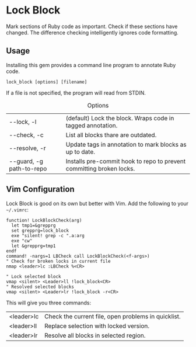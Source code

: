 # Lock Block

Mark sections of Ruby code as important. Check if these sections
have changed.  The difference checking intelligently ignores code
formatting.

## Usage

Installing this gem provides a command line program to annotate Ruby
code.

`lock_block [options] [filename]`

If a file is not specified, the program will read from STDIN.

<table>
  <caption>Options</caption>
<tbody>
  <tr>
    <td>--lock, -l</td>
    <td>(default) Lock the block. Wraps code in tagged annotation.</td>
  </tr>
  <tr>
    <td>--check, -c</td>
    <td>List all blocks thare are outdated.</td>
  </tr>
  <tr>
    <td>--resolve, -r</td>
    <td>Update tags in annotation to mark blocks as up to date.</td>
  </tr>
  <tr>
    <td>--guard, -g path-to-repo</td>
    <td>Installs pre-commit hook to repo to prevent committing broken locks.</td>
  </tr>
</tbody>
</table>

## Vim Configuration

Lock Block is good on its own but better with Vim. Add the
following to your `~/.vimrc`:

    function! LockBlockCheck(arg)
      let tmp1=&grepprg
      set grepprg=lock_block
      exe "silent! grep -c ".a:arg
      exe "cw"
      let &grepprg=tmp1
    endf
    command! -nargs=1 LBCheck call LockBlockCheck(<f-args>)
    " Check for broken locks in current file
    nmap <leader>lc :LBCheck %<CR>
    
    " Lock selected block
    vmap <silent> <Leader>ll !lock_block<CR>
    " Resolved selected blocks
    vmap <silent> <Leader>lr !lock_block -r<CR>

This will give you three commands:

<table>
<tbody>
  <tr>
    <td>&lt;leader&gt;lc</td>
    <td>Check the current file, open problems in quicklist.</td>
  </tr>
  <tr>
    <td>&lt;leader&gt;ll</td>
    <td>Replace selection with locked version.</td>
  </tr>
  <tr>
    <td>&lt;leader&gt;lr</td>
    <td>Resolve all blocks in selected region.</td>
  </tr>
</tbody>
</table>

